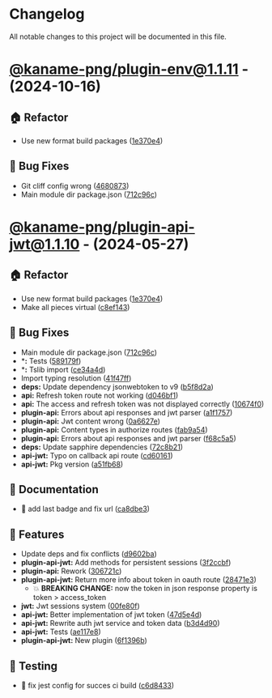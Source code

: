 # Changelog

All notable changes to this project will be documented in this file.

# [@kaname-png/plugin-env@1.1.11](https://github.com/sawa-ko/neko-plugins/compare/@kaname-png/plugin-env@1.1.9...@kaname-png/plugin-env@1.1.11) - (2024-10-16)

## 🏠 Refactor

- Use new format build packages ([1e370e4](https://github.com/sawa-ko/neko-plugins/commit/1e370e457a2f058db7ec54ab8e4d0537d34ec8cd))

## 🐛 Bug Fixes

- Git cliff config wrong ([4680873](https://github.com/sawa-ko/neko-plugins/commit/46808731486c786b38d4238be6fe5fcee9f1728f))
- Main module dir package.json ([712c96c](https://github.com/sawa-ko/neko-plugins/commit/712c96c4fc960a1246cebe8dec579726e1338b27))

# [@kaname-png/plugin-api-jwt@1.1.10](https://github.com/sawa-ko/neko-plugins/tree/@kaname-png/plugin-api-jwt@1.1.10) - (2024-05-27)

## 🏠 Refactor

- Use new format build packages ([1e370e4](https://github.com/sawa-ko/neko-plugins/commit/1e370e457a2f058db7ec54ab8e4d0537d34ec8cd))
- Make all pieces virtual ([c8ef143](https://github.com/sawa-ko/neko-plugins/commit/c8ef143e1f22d8ca9cc2b4045b95da35e93a4402))

## 🐛 Bug Fixes

- Main module dir package.json ([712c96c](https://github.com/sawa-ko/neko-plugins/commit/712c96c4fc960a1246cebe8dec579726e1338b27))
- ***:** Tests ([589179f](https://github.com/sawa-ko/neko-plugins/commit/589179f2021a4cd6054a7ee064e4e40a26a7ba94))
- ***:** Tslib import ([ce34a4d](https://github.com/sawa-ko/neko-plugins/commit/ce34a4da81c147528bb128e3681f1d5039c134ba))
- Import typing resolution ([41f47ff](https://github.com/sawa-ko/neko-plugins/commit/41f47ffc58d8b8ebe4a06804ed736eda7f19f12a))
- **deps:** Update dependency jsonwebtoken to v9 ([b5f8d2a](https://github.com/sawa-ko/neko-plugins/commit/b5f8d2a01aeb9bf5d1f66d54c07ae0fe9f1621f0))
- **api:** Refresh token route not working ([d046bf1](https://github.com/sawa-ko/neko-plugins/commit/d046bf1cbabde0c9cdc3d371703cd6a377a2bced))
- **api:** The access and refresh token was not displayed correctly ([10674f0](https://github.com/sawa-ko/neko-plugins/commit/10674f01bd7e11e03f9dbd381cb75968712281cb))
- **plugin-api:** Errors about api responses and jwt parser ([a1f1757](https://github.com/sawa-ko/neko-plugins/commit/a1f1757b4fb019466ec84887ac13d58f8d4c8bed))
- **plugin-api:** Jwt content wrong ([0a6627e](https://github.com/sawa-ko/neko-plugins/commit/0a6627ef83edfd2cb95960e9e1d469d80895378e))
- **plugin-api:** Content types in authorize routes ([fab9a54](https://github.com/sawa-ko/neko-plugins/commit/fab9a54ffde510f75c3408c974d6b8b14d4231af))
- **plugin-api:** Errors about api responses and jwt parser ([f68c5a5](https://github.com/sawa-ko/neko-plugins/commit/f68c5a5b2f464948418c4cb46c4ce51e56b0c572))
- **deps:** Update sapphire dependencies ([72c8b21](https://github.com/sawa-ko/neko-plugins/commit/72c8b21217ea0dcec4a56e428b28742c7851b4c8))
- **api-jwt:** Typo on callback api route ([cd60161](https://github.com/sawa-ko/neko-plugins/commit/cd6016167cbaabf9c9f2a81a8443b5db52d6e5bf))
- **api-jwt:** Pkg version ([a51fb68](https://github.com/sawa-ko/neko-plugins/commit/a51fb6879ba7ea9708b389e76c534f6132b557bc))

## 📝 Documentation

- :bug: add last badge and fix url ([ca8dbe3](https://github.com/sawa-ko/neko-plugins/commit/ca8dbe3feb639fc59671a925a0f552d6fa8f8a84))

## 🚀 Features

- Update deps and fix conflicts ([d9602ba](https://github.com/sawa-ko/neko-plugins/commit/d9602ba4d5a691107f6524c5b58a917a4c286693))
- **plugin-api-jwt:** Add methods for persistent sessions ([3f2ccbf](https://github.com/sawa-ko/neko-plugins/commit/3f2ccbf81b2dbab38766cb35485c961d354bc72a))
- **plugin-api:** Rework ([306721c](https://github.com/sawa-ko/neko-plugins/commit/306721c17bb8f96c322e726c15ed7251cfa48f52))
- **plugin-api-jwt:** Return more info about token in oauth route ([28471e3](https://github.com/sawa-ko/neko-plugins/commit/28471e39a389713bdbe9efcf97afdf3f88186ccf))
  - 💥 **BREAKING CHANGE:** now the token in json response property is token > access_token
- **jwt:** Jwt sessions system ([00fe80f](https://github.com/sawa-ko/neko-plugins/commit/00fe80f53f730562538bdceb2c72912739754c21))
- **api-jwt:** Better implementation of jwt token ([47d5e4d](https://github.com/sawa-ko/neko-plugins/commit/47d5e4d06bf1860af429cfd47db61c8983dc5443))
- **api-jwt:** Rewrite auth jwt service and token data ([b3d4d90](https://github.com/sawa-ko/neko-plugins/commit/b3d4d90b66329c0a2acc3c560f9fd63b736c760f))
- **api-jwt:** Tests ([ae117e8](https://github.com/sawa-ko/neko-plugins/commit/ae117e8b91a48be695c23372ccdca16418b8de15))
- **plugin-api-jwt:** New plugin ([6f1396b](https://github.com/sawa-ko/neko-plugins/commit/6f1396b8cd61878e28eca900922d8f06b579bc98))

## 🧪 Testing

- :green_heart: fix jest config for succes ci build ([c6d8433](https://github.com/sawa-ko/neko-plugins/commit/c6d8433102f645a2066dc37068698e3a6aa5665d))

